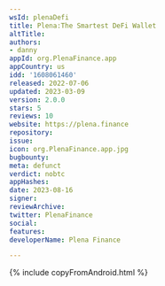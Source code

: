 ```yaml
---
wsId: plenaDefi
title: Plena:The Smartest DeFi Wallet
altTitle: 
authors:
- danny
appId: org.PlenaFinance.app
appCountry: us
idd: '1608061460'
released: 2022-07-06
updated: 2023-03-09
version: 2.0.0
stars: 5
reviews: 10
website: https://plena.finance
repository: 
issue: 
icon: org.PlenaFinance.app.jpg
bugbounty: 
meta: defunct
verdict: nobtc
appHashes: 
date: 2023-08-16
signer: 
reviewArchive: 
twitter: PlenaFinance
social: 
features: 
developerName: Plena Finance

---
```


{% include copyFromAndroid.html %}
